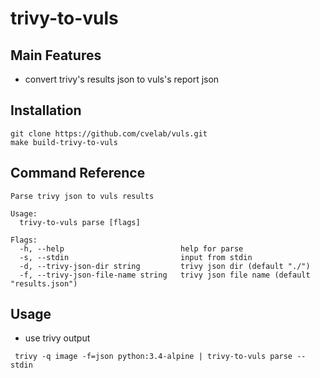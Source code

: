 # trivy-to-vuls

## Main Features

- convert trivy's results json to vuls's report json

## Installation

```
git clone https://github.com/cvelab/vuls.git
make build-trivy-to-vuls
```

## Command Reference

```
Parse trivy json to vuls results

Usage:
  trivy-to-vuls parse [flags]

Flags:
  -h, --help                          help for parse
  -s, --stdin                         input from stdin
  -d, --trivy-json-dir string         trivy json dir (default "./")
  -f, --trivy-json-file-name string   trivy json file name (default "results.json")
```

## Usage

- use trivy output

```
 trivy -q image -f=json python:3.4-alpine | trivy-to-vuls parse --stdin
```
